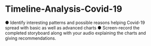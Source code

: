 # Timeline-Analysis-Covid-19
● Identify interesting patterns and possible reasons helping Covid-19 spread  with basic as well as advanced charts ● Screen-record the completed storyboard along with your audio explaining the  charts and giving recommendations.
